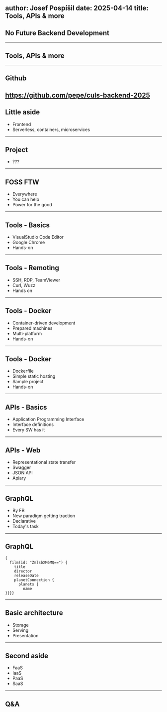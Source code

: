 author: Josef Pospíšil
date: 2025-04-14
title: Tools, APIs & more
---
## No Future Backend Development
---
## Tools, APIs & more
---
## Github
https://github.com/pepe/culs-backend-2025
---
## Little aside
* Frontend
* Serverless, containers, microservices
---
## Project
* ???
---
## FOSS FTW
* Everywhere
* You can help
* Power for the good
---
## Tools - Basics
* VisualStudio Code Editor
* Google Chrome
* Hands-on
---
## Tools - Remoting
* SSH, RDP, TeamViewer
* Curl, Wuzz
* Hands on
---
## Tools - Docker
* Container-driven development
* Prepared machines
* Multi-platform
* Hands-on
---
## Tools - Docker
* Dockerfile
* Simple static hosting
* Sample project
* Hands-on
---
## APIs - Basics
* Application Programming Interface
* Interface definitions
* Every SW has it
---
## APIs - Web
* Representational state transfer
* Swagger
* JSON API
* Apiary
---
## GraphQL
* By FB
* New paradigm getting traction
* Declarative
* Today's task
---
## GraphQL
```
{
  film(id: "ZmlsbXM6MQ==") {
    title
    director
    releaseDate
    planetConnection {
      planets {
        name
}}}}
```
---
## Basic architecture
* Storage
* Serving
* Presentation
---
## Second aside
* FaaS
* IaaS
* PaaS
* SaaS
---
## Q&A
